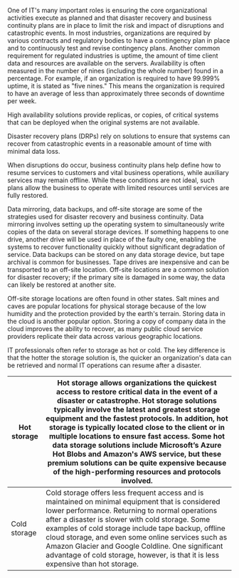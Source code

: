 One of IT's many important roles is ensuring the core organizational activities execute as planned and that disaster recovery and business continuity plans are in place to limit the risk and impact of disruptions and catastrophic events. In most industries, organizations are required by various contracts and regulatory bodies to have a contingency plan in place and to continuously test and revise contingency plans. Another common requirement for regulated industries is uptime, the amount of time client data and resources are available on the servers. Availability is often measured in the number of nines (including the whole number) found in a percentage. For example, if an organization is required to have 99.999% uptime, it is stated as "five nines." This means the organization is required to have an average of less than approximately three seconds of downtime per week.

High availability solutions provide replicas, or copies, of critical systems that can be deployed when the original systems are not available.

Disaster recovery plans (DRPs) rely on solutions to ensure that systems can recover from catastrophic events in a reasonable amount of time with minimal data loss.

When disruptions do occur, business continuity plans help define how to resume services to customers and vital business operations, while auxiliary services may remain offline. While these conditions are not ideal, such plans allow the business to operate with limited resources until services are fully restored.

Data mirroring, data backups, and off-site storage are some of the strategies used for disaster recovery and business continuity. Data mirroring involves setting up the operating system to simultaneously write copies of the data on several storage devices. If something happens to one drive, another drive will be used in place of the faulty one, enabling the systems to recover functionality quickly without significant degradation of service. Data backups can be stored on any data storage device, but tape archival is common for businesses. Tape drives are inexpensive and can be transported to an off-site location. Off-site locations are a common solution for disaster recovery; if the primary site is damaged in some way, the data can likely be restored at another site.

Off-site storage locations are often found in other states. Salt mines and caves are popular locations for physical storage because of the low humidity and the protection provided by the earth's terrain. Storing data in the cloud is another popular option. Storing a copy of company data in the cloud improves the ability to recover, as many public cloud service providers replicate their data across various geographic locations.

IT professionals often refer to storage as hot or cold. The key difference is that the hotter the storage solution is, the quicker an organization's data can be retrieved and normal IT operations can resume after a disaster.

| Hot storage  | Hot storage allows organizations the quickest access to restore critical data in the event of a disaster or catastrophe. Hot storage solutions typically involve the latest and greatest storage equipment and the fastest protocols. In addition, hot storage is typically located close to the client or in multiple locations to ensure fast access. Some hot data storage solutions include Microsoft’s Azure Hot Blobs and Amazon's AWS service, but these premium solutions can be quite expensive because of the high-performing resources and protocols involved. |
| ------------ | ------------------------------------------------------------------------------------------------------------------------------------------------------------------------------------------------------------------------------------------------------------------------------------------------------------------------------------------------------------------------------------------------------------------------------------------------------------------------------------------------------------------------------------------------------------------------- |
| Cold storage | Cold storage offers less frequent access and is maintained on minimal equipment that is considered lower performance. Returning to normal operations after a disaster is slower with cold storage. Some examples of cold storage include tape backup, offline cloud storage, and even some online services such as Amazon Glacier and Google Coldline. One significant advantage of cold storage, however, is that it is less expensive than hot storage.                                                                                                                 |
